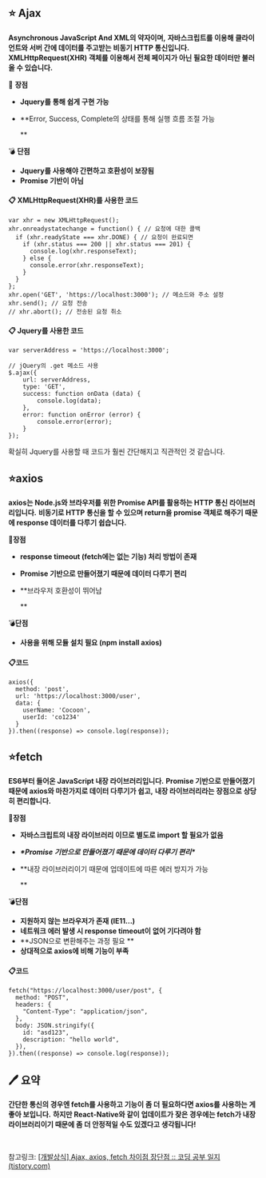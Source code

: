 ## ⭐️ **Ajax**

**Asynchronous JavaScript And XML의 약자이며,**
**자바스크립트를 이용해 클라이언트와 서버 간에 데이터를 주고받는 비동기 HTTP 통신입니다.
XMLHttpRequest(XHR) 객체를 이용해서 전체 페이지가 아닌 필요한 데이터만 불러올 수 있습니다.**

💎 **장점**

- **Jquery를 통해 쉽게 구현 가능**

- **Error, Success, Complete의 상태를 통해 실행 흐름 조절 가능

  **

💣 **단점**

- **Jquery를 사용해야 간편하고 호환성이 보장됨**
- **Promise 기반이 아님**

 

#### 📋 **XMLHttpRequest(XHR)를 사용한 코드**

```
var xhr = new XMLHttpRequest();
xhr.onreadystatechange = function() { // 요청에 대한 콜백
  if (xhr.readyState === xhr.DONE) { // 요청이 완료되면
    if (xhr.status === 200 || xhr.status === 201) {
      console.log(xhr.responseText);
    } else {
      console.error(xhr.responseText);
    }
  }
};
xhr.open('GET', 'https://localhost:3000'); // 메소드와 주소 설정
xhr.send(); // 요청 전송 
// xhr.abort(); // 전송된 요청 취소
```

#### 📋 **Jquery를 사용한 코드**

```
var serverAddress = 'https://localhost:3000';

// jQuery의 .get 메소드 사용
$.ajax({
    url: serverAddress,
    type: 'GET',
    success: function onData (data) {
        console.log(data);
    },
    error: function onError (error) {
        console.error(error);
    }
});
```

 

확실히 Jquery를 사용할 때 코드가 훨씬 간단해지고 직관적인 것 같습니다.

 

 

## ⭐️**axios**

**axios는 Node.js와 브라우저를 위한 Promise API를 활용하는 HTTP 통신 라이브러리입니다.**
**비동기로 HTTP 통신을 할 수 있으며 return을 promise 객체로 해주기 때문에 response 데이터를 다루기 쉽습니다.**

💎**장점**

- **response timeout (fetch에는 없는 기능) 처리 방법이 존재**

- **Promise 기반으로 만들어졌기 때문에 데이터 다루기 편리**

- **브라우저 호환성이 뛰어남

  **

💣**단점**

- **사용을 위해 모듈 설치 필요 (npm install axios)**

 

#### 📋**코드**

```
axios({
  method: 'post',
  url: 'https://localhost:3000/user',
  data: {
    userName: 'Cocoon',
    userId: 'co1234'
  }
}).then((response) => console.log(response));
```

 

 

## ⭐️**fetch**

**ES6부터 들어온 JavaScript 내장 라이브러리입니다.**
**Promise 기반으로 만들어졌기 때문에 axios와 마찬가지로 데이터 다루기가 쉽고,**
**내장 라이브러리라는 장점으로 상당히 편리합니다.**

💎**장점**

- **자바스크립트의 내장 라이브러리 이므로 별도로 import 할 필요가 없음**

- ***\*Promise 기반으로 만들어졌기 때문에 데이터 다루기 편리\****

- **내장 라이브러리이기 때문에 업데이트에 따른 에러 방지가 가능

  **

💣**단점**

- **지원하지 않는 브라우저가 존재 (IE11...)**
- **네트워크 에러 발생 시 response timeout이 없어 기다려야 함**
- **JSON으로 변환해주는 과정 필요
  **
- **상대적으로 axios에 비해 기능이 부족**

 

#### 📋**코드**

```
fetch("https://localhost:3000/user/post", {
  method: "POST",
  headers: {
    "Content-Type": "application/json",
  },
  body: JSON.stringify({
    id: "asd123",
    description: "hello world",
  }),
}).then((response) => console.log(response));
```

 

 

## **🖊️** **요약**

**간단한 통신의 경우엔 fetch를 사용하고 기능이 좀 더 필요하다면 axios를 사용하는 게 좋아 보입니다.**
**하지만 React-Native와 같이 업데이트가 잦은 경우에는 fetch가 내장 라이브러리이기 때문에 좀 더 안정적일 수도 있겠다고 생각됩니다!**



<br>

참고링크: [[개발상식\] Ajax, axios, fetch 차이점 장단점 :: 코딩 공부 일지 (tistory.com)](https://cocoon1787.tistory.com/756)